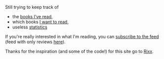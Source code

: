 Still trying to keep track of 

* the [books I’ve read](/reviews/), 
* which books [I want to read](/to-read/), 
* useless [statistics](/stats/)

If you're really interested in what I'm reading, you can [subscribe to the feed](/feed.atom) (feed with only reviews [here](/reviews.atom)).

Thanks for the inspiration (and some of the code!) for this site go to [Rixx](https://books.rixx.de). 